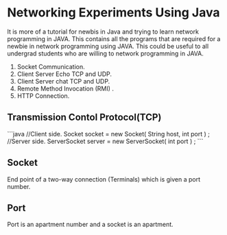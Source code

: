 # Networking Experiments Using Java
<p>It is more of a tutorial for newbis in Java and trying to learn network programming in JAVA.
This contains all the programs that are required for a newbie in network programming using JAVA.
This could be useful to all undergrad students who are willing to network programming in JAVA.</p>
<ol><li>Socket Communication.</li>
<li> Client Server Echo TCP and UDP.</li>
<li> Client Server chat TCP and UDP.</li>
<li> Remote Method Invocation (RMI) .</li>
<li> HTTP Connection.</li></ol>
<h2>Transmission Contol Protocol(TCP)</h2>
```java
//Client side.
Socket socket = new Socket( String host, int port ) ;
//Server side.
ServerSocket server = new ServerSocket( int port ) ;
```
<h2>Socket</h2>
<p>End point of a two-way connection (Terminals) 
which is given a port number. </p>
<h2>Port</h2>
<p>Port is an apartment number and a socket is an apartment.</p>
